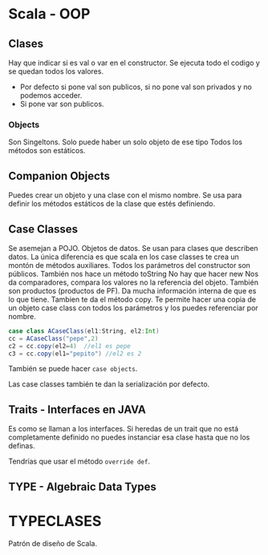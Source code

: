 # Scala - OOP

## Clases

Hay que indicar si es val o var en el constructor.
Se ejecuta todo el codigo y se quedan todos los valores. 

* Por defecto si pone val son publicos, si no pone val son privados y no podemos acceder. 
* Si pone var son publicos. 


### Objects

Son Singeltons. Solo puede haber un solo objeto de ese tipo
Todos los métodos son estáticos.

## Companion Objects

Puedes crear un objeto y una clase con el mismo nombre.
Se usa para definir los métodos estáticos de la clase que estés definiendo. 

## Case Classes

Se asemejan a POJO. Objetos de datos. Se usan para clases que describen datos. 
La única diferencia es que scala en los case classes  te crea un montón de métodos auxiliares.
Todos los parámetros del constructor son públicos.
También nos hace un método toString
No hay que hacer new
Nos da comparadores, compara los valores no la referencia del objeto.
También son productos (productos de PF). Da mucha información interna de que es lo que tiene. 
Tambien te da el método copy. Te permite hacer una copia de un objeto case class con todos los parámetros y los puedes referenciar por nombre. 
```scala
case class ACaseClass(el1:String, el2:Int)
cc = ACaseClass("pepe",2)
c2 = cc.copy(el2=4)  //el1 es pepe
c3 = cc.copy(el1="pepito") //el2 es 2
```

También se puede hacer ```case objects```. 

Las case classes también te dan la serialización por defecto. 

## Traits - Interfaces en JAVA

Es como se llaman a los interfaces.
Si heredas de un trait que no está completamente definido no puedes instanciar esa clase hasta que no los definas. 

Tendrías que usar el método ```override def```.

## TYPE - Algebraic Data Types


# TYPECLASES

Patrón de diseño de Scala. 












